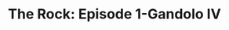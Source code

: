 ---
mission_id: rock
editorsChoice:
title: "The Rock: Episode 1-Gandolo IV"
authors: 
    - "Clayton Cameron"
date:
filename: "rock.zip"
description: "Joruus C'baoth has defected from Grand Admiral Thrawn, along with two divisions of Thrawn's troops. These are no ordinary troops though. The two divisions consist of specially trained stormtroopers, officers, and even a few Dark Jedi. Your mission is to infiltrate C'baoth's base on Gandolo IV, and find proof of a weapons system that C'baoth has found."
cover: "rock1.png"
levelReplaced:	SECBASE
difficulty: yes
bm:	yes
fme: yes
wax: yes
three_do: yes
voc: yes
gmd: no
vue: yes
lfd: yes
base: "New level from scratch" 
editors: "WDFUSE 2.00 - 2.50"

---